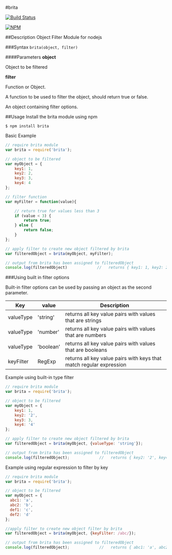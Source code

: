 #brita

[![Build Status](https://travis-ci.org/JonathanPrince/brita.svg?branch=master)](https://travis-ci.org/JonathanPrince/brita)

[![NPM](https://nodei.co/npm/brita.png?downloads=true)](https://nodei.co/npm/brita/)

##Description
Object Filter Module for nodejs

###Syntax
`brita(object, filter)`

####Parameters
**object**

  Object to be filtered

**filter**

  Function or Object.

  A function to be used to filter the object, should return true or false.

  An object containing filter options.

##Usage
Install the brita module using npm
```
$ npm install brita
```
 Basic Example
```js
// require brita module
var brita = require('brita');

// object to be filtered
var myObject = {
    key1: 1,
    key2: 2,
    key3: 3,
    key4: 4
};

// filter function
var myFilter = function(value){

    // return true for values less than 3
    if (value < 3) {
        return true;
    } else {
        return false;
    }
};

// apply filter to create new object filtered by brita
var filteredObject = brita(myObject, myFilter);

// output from brita has been assigned to filteredObject
console.log(filteredObject)             //   returns { key1: 1, key2: 2 }

```

###Using built in filter options

Built-in filter options can be used by passing an object as the second parameter.

| Key     | value      | Description      |
|---------|------------|------------------|
| valueType   | 'string'   |returns all key value pairs with values that are strings |
| valueType   | 'number'   |returns all key value pairs with values that are numbers |
| valueType   | 'boolean'  |returns all key value pairs with values that are booleans |
| keyFilter   | RegExp     |returns all key value pairs with keys that match regular expression |


Example using built-in type filter
```js
// require brita module
var brita = require('brita');

// object to be filtered
var myObject = {
    key1: 1,
    key2: '2',
    key3: 3,
    key4: '4'
};

// apply filter to create new object filtered by brita
var filteredObject = brita(myObject, {valueType: 'string'});

// output from brita has been assigned to filteredObject
console.log(filteredObject);             //   returns { key2: '2', key4: '4' }

```

Example using regular expression to filter by key
```js
// require brita module
var brita = require('brita');

// object to be filtered
var myObject = {
  abc1: 'a',
  abc2: 'b',
  def1: 'c',
  def2: 'd'
};

//apply filter to create new object filter by brita
var filteredObject = brita(myObject, {keyFilter: /abc/});

// output from brita has been assigned to filteredObject
console.log(filteredObject);             //   returns { abc1: 'a', abc2: 'b' }

```
